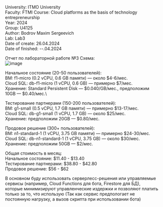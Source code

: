 University: ITMO University \
Faculty: FTMI Course: Cloud platforms as the basis of technology entrepreneurship \
Year: 2024 \
Group: U4125\
Author: Bodrov Maxim Sergeevich\
Lab: Lab3 \
Date of create: 26.04.2024 \
Date of finished: --.04.2024

Отчет по лабораторной работе №3
Схема:\
![image](https://github.com/MaxBodr/2024_2025-cloud-platforms-as-the-basis-of-technology-entrepreneurship-U4125-Bodrov_Maxim_S/assets/125296807/beaa5979-02e7-4934-a296-1be6070adb1d)

Начальное состояние (20-50 пользователей):\
ВМ: f1-micro (0.2 vCPU, 0.6 GB памяти) — около $4-6/мес.\
Cloud SQL: db-f1-micro (1 vCPU, 0.6 GB) — примерно $7/мес.\
Хранение: Standard Persistent Disk — $0.040/GB/мес., предположим 10GB — $0.40/мес.\

Тестирование партнерами (150-200 пользователей):\
ВМ: g1-small (0.5 vCPU, 1.7 GB памяти) — примерно $13-17/мес.\
Cloud SQL: db-g1-small (1 vCPU, 1.7 GB) — около $25/мес.\
Хранение: предположим 20GB — $0.80/мес.

Продовое решение (300+ пользователей):\
ВМ: n1-standard-1 (1 vCPU, 3.75 GB памяти) — примерно $24-30/мес.\
Cloud SQL: db-n1-standard-1 (1 vCPU, 3.75 GB) — около $30/мес.\
Хранение: предположим 50GB — $2/мес.

Общая стоимость в месяц:\
Начальное состояние: $11.40 - $13.40\
Тестирование партнерами: $38.80 - $42.80\
Продовое решение: $56 - $62

В основном буду использовать серверлесс-решения или управляемые сервисы (например, Cloud Functions для бота, Firestore для БД), которые минимизируют управленческие издержки и позволяют платить только за то, что использую (Так как сервис предпологает не постоянную нагрузку, а вызов скрипта при использовании бота)
